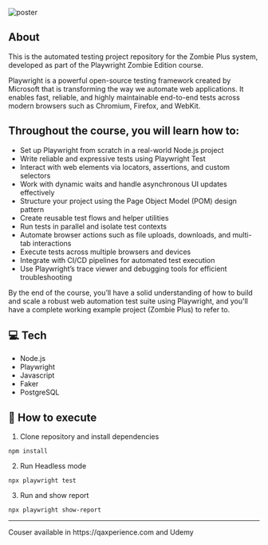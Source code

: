 ![poster](./.github/img/Zombie_Background.png)

##  About

This is the automated testing project repository for the Zombie Plus system, developed as part of the Playwright Zombie Edition course.

Playwright is a powerful open-source testing framework created by Microsoft that is transforming the way we automate web applications. It enables fast, reliable, and highly maintainable end-to-end tests across modern browsers such as Chromium, Firefox, and WebKit.

## Throughout the course, you will learn how to:
- Set up Playwright from scratch in a real-world Node.js project
- Write reliable and expressive tests using Playwright Test
- Interact with web elements via locators, assertions, and custom selectors
- Work with dynamic waits and handle asynchronous UI updates effectively
- Structure your project using the Page Object Model (POM) design pattern
- Create reusable test flows and helper utilities
- Run tests in parallel and isolate test contexts
- Automate browser actions such as file uploads, downloads, and multi-tab interactions
- Execute tests across multiple browsers and devices
- Integrate with CI/CD pipelines for automated test execution
- Use Playwright’s trace viewer and debugging tools for efficient troubleshooting

By the end of the course, you’ll have a solid understanding of how to build and scale a robust web automation test suite using Playwright, and you'll have a complete working example project (Zombie Plus) to refer to.

## 💻 Tech
- Node.js
- Playwright
- Javascript
- Faker
- PostgreSQL

## 🤖 How to execute

1. Clone repository and install dependencies
```
npm install
```

2. Run Headless mode
```
npx playwright test 
```

3. Run and show report
```
npx playwright show-report
```

<hr>
Couser available in https://qaxperience.com
and Udemy

